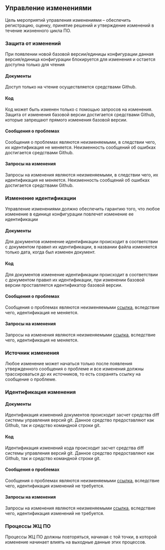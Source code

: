 ## Управление изменениями

Цель мероприятий управления изменениями – обеспечить регистрацию, оценку, принятие
решений и утверждение изменений в течение жизненного цикла ПО.

### Защита от изменений

При появлении новой базовой версии/единицы конфигурации данная версия/единица конфигурации блокируется для изменения и остается доступна только для чтения

#### Документы

Доступ только на чтение осуществляется средствами Github.

#### Код

Код может быть изменен только с помощью запросов на изменения.
Защита от изменения базовой версии достигается средствами Github,
которые запрещают прямого изменения базовой версии.

#### Сообщения о проблемах

Сообщения о проблемах являются неизменяемыми, в следствии чего, их идентификация не меняется.
Неизменность сообщений об ошибках достигается средствами Github.

#### Запросы на изменения

Запросы на изменения являются неизменяемыми, в следствии чего, их идентификация не меняется.
Неизменность сообщений об ошибках достигается средствами Github.

### Изменение идентификации

Управление изменениями должно обеспечить гарантию того, что любое изменение в единице конфигурации повлечет изменение ее идентификации

#### Документы

Для документов изменение идентификации происходит в соответствии с документом правил их идентификации,
в названии файла изменяется только дата, когда был изменен документ.

#### Код

Для документов изменение идентификации происходит в соответствии с документом правил их идентификации,
при изменении базовой версии проставляется идентификатор базовой версии.

#### Сообщения о проблемах

Сообщения о проблемах являются неизменяемыми [ссылка](#сообщения-о-проблемах), вследствие чего, идентификация не меняется.

#### Запросы на изменения

Запросы на изменения являются неизменяемыми [ссылка](#сообщения-о-проблемах), вследствие чего, идентификация не меняется.

### Источник изменения

Любое изменение может начаться только после появления утвержденного сообщения о проблеме
и все изменения должны трассироваться до их источников,
то есть сохранять ссылку на сообщение о проблеме.

### Идентификация изменения

#### Документы

Идентификация изменений документов происходит засчет средствa diff системы управления версий git.
Данное средство предоставляют как Github, так и средство командной строки git.

#### Код

Идентификация изменений кода происходит засчет средствa diff системы управления версий git.
Данное средство предоставляют как Github, так и средство командной строки git.

#### Сообщения о проблемах

Сообщения о проблемах являются неизменяемыми [ссылка](#сообщения-о-проблемах), вследствие чего, идентификация изменений не требуется.

#### Запросы на изменения

Запросы на изменения являются неизменяемыми [ссылка](#сообщения-о-проблемах), вследствие чего, идентификация изменений не требуется.

### Процессы ЖЦ ПО

Процессы ЖЦ ПО должны повторяться, начиная с той точки, в которой изменение начинает влиять на выходные данные этих процессов.
